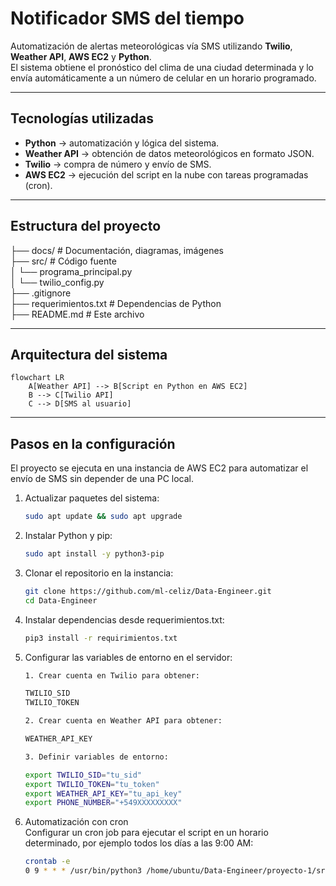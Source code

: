 # Notificador SMS del tiempo

Automatización de alertas meteorológicas vía SMS utilizando **Twilio**, **Weather API**, **AWS EC2** y **Python**.  
El sistema obtiene el pronóstico del clima de una ciudad determinada y lo envía automáticamente a un número de celular en un horario programado.

---

## Tecnologías utilizadas
- **Python** → automatización y lógica del sistema.  
- **Weather API** → obtención de datos meteorológicos en formato JSON.  
- **Twilio** → compra de número y envío de SMS.  
- **AWS EC2** → ejecución del script en la nube con tareas programadas (cron).  

---

## Estructura del proyecto
├── docs/ # Documentación, diagramas, imágenes  
├── src/ # Código fuente  
│ └── programa_principal.py  
│ └── twilio_config.py  
├── .gitignore  
├── requerimientos.txt # Dependencias de Python  
├── README.md # Este archivo

---

## Arquitectura del sistema
```mermaid
flowchart LR
    A[Weather API] --> B[Script en Python en AWS EC2]
    B --> C[Twilio API]
    C --> D[SMS al usuario]
```

---

## Pasos en la configuración

El proyecto se ejecuta en una instancia de AWS EC2 para automatizar el envío de SMS sin depender de una PC local.

1. Actualizar paquetes del sistema:
   ```bash
   sudo apt update && sudo apt upgrade

2. Instalar Python y pip:
    ```bash
    sudo apt install -y python3-pip

3. Clonar el repositorio en la instancia:
    ```bash
    git clone https://github.com/ml-celiz/Data-Engineer.git
    cd Data-Engineer

4. Instalar dependencias desde requerimientos.txt:
    ```bash
    pip3 install -r requirimientos.txt

5. Configurar las variables de entorno en el servidor:
    ```bash
   1. Crear cuenta en Twilio para obtener:

    TWILIO_SID  
    TWILIO_TOKEN  

   2. Crear cuenta en Weather API para obtener:

    WEATHER_API_KEY  

   3. Definir variables de entorno:

    export TWILIO_SID="tu_sid"  
    export TWILIO_TOKEN="tu_token"  
    export WEATHER_API_KEY="tu_api_key"  
    export PHONE_NUMBER="+549XXXXXXXXX" 

6. Automatización con cron   
   Configurar un cron job para ejecutar el script en un horario determinado, por ejemplo todos los días a las 9:00 AM:
    ```bash
    crontab -e
    0 9 * * * /usr/bin/python3 /home/ubuntu/Data-Engineer/proyecto-1/src/programa_principal.py
